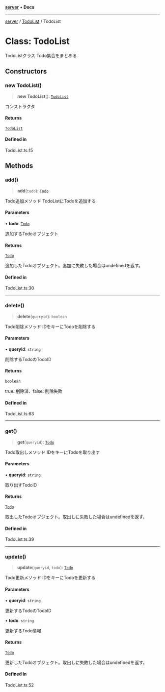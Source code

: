 [**server**](../../README.md) • **Docs**

***

[server](../../README.md) / [TodoList](../README.md) / TodoList

# Class: TodoList

TodoListクラス Todo集合をまとめる

## Constructors

### new TodoList()

> **new TodoList**(): [`TodoList`](TodoList.md)

コンストラクタ

#### Returns

[`TodoList`](TodoList.md)

#### Defined in

TodoList.ts:15

## Methods

### add()

> **add**(`todo`): [`Todo`](../../Todo/classes/Todo.md)

Todo追加メソッド TodoListにTodoを追加する

#### Parameters

• **todo**: [`Todo`](../../Todo/classes/Todo.md)

追加するTodoオブジェクト

#### Returns

[`Todo`](../../Todo/classes/Todo.md)

追加したTodoオブジェクト。追加に失敗した場合はundefinedを返す。

#### Defined in

TodoList.ts:30

***

### delete()

> **delete**(`queryid`): `boolean`

Todo削除メソッド IDをキーにTodoを削除する

#### Parameters

• **queryid**: `string`

削除するTodoのTodoID

#### Returns

`boolean`

true: 削除済、false: 削除失敗

#### Defined in

TodoList.ts:63

***

### get()

> **get**(`queryid`): [`Todo`](../../Todo/classes/Todo.md)

Todo取出しメソッド IDをキーにTodoを取り出す

#### Parameters

• **queryid**: `string`

取り出すTodoID

#### Returns

[`Todo`](../../Todo/classes/Todo.md)

取出したTodoオブジェクト。取出しに失敗した場合はundefinedを返す。

#### Defined in

TodoList.ts:39

***

### update()

> **update**(`queryid`, `todo`): [`Todo`](../../Todo/classes/Todo.md)

Todo更新メソッド IDをキーにTodoを更新する

#### Parameters

• **queryid**: `string`

更新するTodoのTodoID

• **todo**: `string`

更新するTodo情報

#### Returns

[`Todo`](../../Todo/classes/Todo.md)

更新したTodoオブジェクト。取出しに失敗した場合はundefinedを返す。

#### Defined in

TodoList.ts:52

